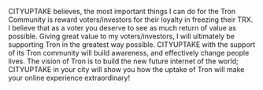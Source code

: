 CITYUPTAKE believes, the most important things I can do for the Tron Community is reward voters/investors for their loyalty in freezing their TRX. I believe that as a voter you deserve to see as much return of value as possible. Giving great value to my voters/investors, I will ultimately be supporting Tron in the greatest way possible. CITYUPTAKE with the support of its Tron community will build awareness, and effectively change people lives. The vision of Tron is to build the new future internet of the world; CITYUPTAKE in your city will show you how the uptake of Tron will make your online experience extraordinary!  